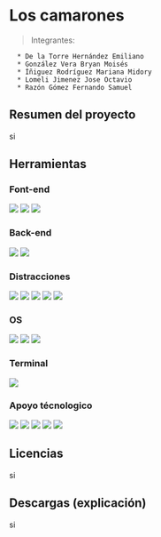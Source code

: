 # Los camarones 
> Integrantes:

```
  * De la Torre Hernández Emiliano
  * González Vera Bryan Moisés
  * Íñiguez Rodríguez Mariana Midory
  * Lomeli Jimenez Jose Octavio
  * Razón Gómez Fernando Samuel
```

## Resumen del proyecto
si

## Herramientas
### Font-end
<img src="https://img.shields.io/badge/React-20232A?style=for-the-badge&logo=react&logoColor=61DAFB" /> <img src="https://img.shields.io/badge/Node%20js-339933?style=for-the-badge&logo=nodedotjs&logoColor=white" />
<img src="https://img.shields.io/badge/JavaScript-323330?style=for-the-badge&logo=javascript&logoColor=F7DF1E" />

### Back-end
<img src="https://img.shields.io/badge/Amazon_AWS-FF9900?style=for-the-badge&logo=amazonaws&logoColor=white" /> <img src="https://img.shields.io/badge/MongoDB-4EA94B?style=for-the-badge&logo=mongodb&logoColor=white" />

### Distracciones
<img src="https://img.shields.io/badge/Duolingo-58CC02?style=for-the-badge&logo=Duolingo&logoColor=white" /> <img src="https://img.shields.io/badge/Epic%20Games-313131?style=for-the-badge&logo=Epic%20Games&logoColor=white" />
<img src="https://img.shields.io/badge/Steam-000000?style=for-the-badge&logo=steam&logoColor=white" /> <img src="https://img.shields.io/badge/X-000000?style=for-the-badge&logo=x&logoColor=white" />
<img src="https://img.shields.io/badge/Netflix-E50914?style=for-the-badge&logo=netflix&logoColor=white" />

### OS
<img src="https://img.shields.io/badge/Linux-FCC624?style=for-the-badge&logo=linux&logoColor=black" /> <img src="https://img.shields.io/badge/Ubuntu-E95420?style=for-the-badge&logo=ubuntu&logoColor=white" />
<img src="https://img.shields.io/badge/Windows_11-0078d4?style=for-the-badge&logo=windows-11&logoColor=white" />

### Terminal 
<img src="https://img.shields.io/badge/GIT-E44C30?style=for-the-badge&logo=git&logoColor=white" />

### Apoyo técnologico
<img src="https://img.shields.io/badge/W3Schools-04AA6D?style=for-the-badge&logo=W3Schools&logoColor=white" /> <img src="https://img.shields.io/badge/ChatGPT-74aa9c?style=for-the-badge&logo=openai&logoColor=white" />
<img src="https://img.shields.io/badge/Canva-%2300C4CC.svg?&style=for-the-badge&logo=Canva&logoColor=white" /> <img src="https://img.shields.io/badge/Figma-F24E1E?style=for-the-badge&logo=figma&logoColor=white" />
<img src="https://img.shields.io/badge/Discord-5865F2?style=for-the-badge&logo=discord&logoColor=white" />

## Licencias 
si

## Descargas (explicación)
si
